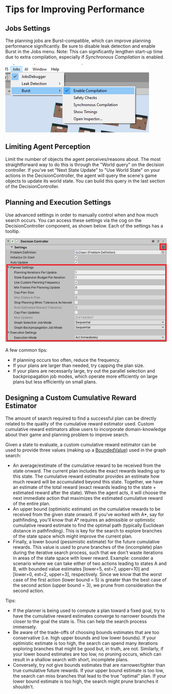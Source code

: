 # Tips for Improving Performance
## Jobs Settings
The planning jobs are Burst-compatible, which can improve planning performance significantly. Be 
sure to disable leak detection and enable Burst in the Jobs menu. Note: This can significantly 
lengthen start-up time due to extra compilation, especially if *Synchronous Compilation* is enabled. 

![Burst](images/EnableBurst.png)

## Limiting Agent Perception
Limit the number of objects the agent perceives/reasons about. The most straightforward way to do this is through the "World query" on the decision controller. If you've set "Next State Update" to "Use World State" on your actions in the DecisionController, the agent will query the scene's game objects to update its world state. You can build this query in the last section of the DecisionController.

## Planning and Execution Settings
Use advanced settings in order to manually control when and how much search occurs. You can access these settings via the cog on the DecisionController component, as shown below. Each of the settings has a tooltip. 

![Advanced Settings](images/AdvancedSettings.png)

A few common tips:
* If planning occurs too often, reduce the frequency. 
* If your plans are larger than needed, try capping the plan size. 
* If your plans are necessarily large, try out the parallel selection and backpropagation job modes, which operate more efficiently on large plans but less efficiently on small plans.

## Designing a Custom Cumulative Reward Estimator
The amount of search required to find a successful plan can be directly related to the quality of the cumulative reward estimator used. Custom cumulative reward estimators allow users to incorporate domain-knowledge about their game and planning problem to improve search. 

Given a state to evaluate, a custom cumulative reward estimator can be used to provide three values (making up a [BoundedValue](xref:Unity.AI.Planner.BoundedValue)) used in the graph search:

* An average/estimate of the cumulative reward to be received from the state onward. The current plan includes the exact rewards leading up to this state. The cumulative reward estimator provides an estimate how much reward will be accumulated beyond this state. Together, we have an estimate of the total reward (exact rewards leading to the state + estimated reward after the state). When the agent acts, it will choose the next immediate action that maximizes the estimated cumulative reward of the entire plan.
* An upper bound (optimistic estimate) on the cumulative rewards to be received from the given state onward. If you've worked with A\*, say for pathfinding, you'll know that A\* requires an admissible or optimistic cumulative reward estimate to find the optimal path (typically Euclidean distance in pathfinding). This is key for the search to explore branches of the state space which might improve the current plan.
* Finally, a lower bound (pessimistic estimate) for the future cumulative rewards. This value is used to prune branches of the (incomplete) plan during the iterative search process, such that we don't waste iterations in areas of the state space with lower reward. Example: consider a scenario where we can take either of two actions leading to states A and B, with bounded value estimates [lower=5, est=7, upper=10] and [lower=0, est=2, upper=3], respectively. Since we know that the worst case of the first action (lower bound = 5) is greater than the best case of the second action (upper bound = 3), we prune from consideration the second action.

Tips:
* If the planner is being used to compute a plan toward a fixed goal, try to have the cumulative reward estimates converge to narrower bounds the closer to the goal the state is. This can help the search process immensely.
* Be aware of the trade-offs of choosing bounds estimates that are too conservative (i.e. high upper bounds and low lower bounds). If your optimistic estimate is too high, the search can spend many iterations exploring branches that might be good but, in truth, are not. Similarly, if your lower bound estimates are too low, no pruning occurs, which can result in a shallow search with short, incomplete plans.
* Conversely, try not give bounds estimates that are narrower/tighter than true cumulative future rewards. If your upper bound estimate is too low, the search can miss branches that lead to the true "optimal" plan. If your lower bound estimate is too high, the search might prune branches it shouldn't.
